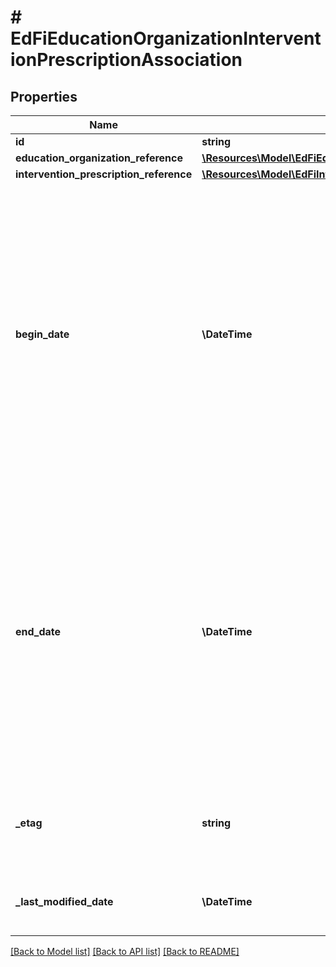 # # EdFiEducationOrganizationInterventionPrescriptionAssociation

## Properties

Name | Type | Description | Notes
------------ | ------------- | ------------- | -------------
**id** | **string** |  | [optional]
**education_organization_reference** | [**\Resources\Model\EdFiEducationOrganizationReference**](EdFiEducationOrganizationReference.md) |  |
**intervention_prescription_reference** | [**\Resources\Model\EdFiInterventionPrescriptionReference**](EdFiInterventionPrescriptionReference.md) |  |
**begin_date** | **\DateTime** | The begin date of the period during which the intervention prescription is available.  Note: Date interpretation may vary. Ed-Fi recommends inclusive dates, but states may define dates as inclusive or exclusive. For calculations, align with local guidelines. | [optional]
**end_date** | **\DateTime** | The end date of the period during which the intervention prescription is available.  Note: Date interpretation may vary. Ed-Fi recommends inclusive dates, but states may define dates as inclusive or exclusive. For calculations, align with local guidelines. | [optional]
**_etag** | **string** | A unique system-generated value that identifies the version of the resource. | [optional]
**_last_modified_date** | **\DateTime** | The date and time the resource was last modified. | [optional]

[[Back to Model list]](../../README.md#models) [[Back to API list]](../../README.md#endpoints) [[Back to README]](../../README.md)
